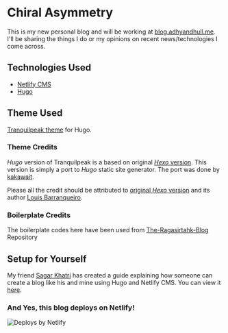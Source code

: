 # Chiral Asymmetry

This is my new personal blog and will be working at [blog.adhyandhull.me](https://blog.adhyandhull.me). I'll be sharing the things I do or my opinions on recent news/technologies I come across.

## Technologies Used
- [Netlify CMS](https://www.netlifycms.org/)
- [Hugo](http://gohugo.io/)

## Theme Used
[Tranquilpeak theme](https://themes.gohugo.io/hugo-tranquilpeak-theme/) for Hugo.

### Theme Credits
*Hugo* version of Tranquilpeak is a based on original [*Hexo* version](https://github.com/LouisBarranqueiro/hexo-theme-tranquilpeak). This version is simply a port to *Hugo* static site generator. The port was done by [kakawait](https://github.com/kakawait).

Please all the credit should be attributed to [original *Hexo* version](https://github.com/LouisBarranqueiro/hexo-theme-tranquilpeak) and its author [Louis Barranqueiro](https://github.com/LouisBarranqueiro).

### Boilerplate Credits
The boilerplate codes here have been used from [The-Ragasirtahk-Blog](https://github.com/ragasirtahk/The-ragasirtahk-Blog) Repository

## Setup for Yourself
My friend [Sagar Khatri](https://github.com/ragasirtahk) has created a guide explaining how someone can create a blog like his and mine using Hugo and Netlify CMS. You can view it [here](https://www.ragasirtahk.tk/2018/01/setting-up-netlify-cms-on-hugo/).


### And Yes, this blog deploys on Netlify!
![Deploys by Netlify](https://www.netlify.com/img/global/badges/netlify-dark.svg "Deploys by Netlify")
